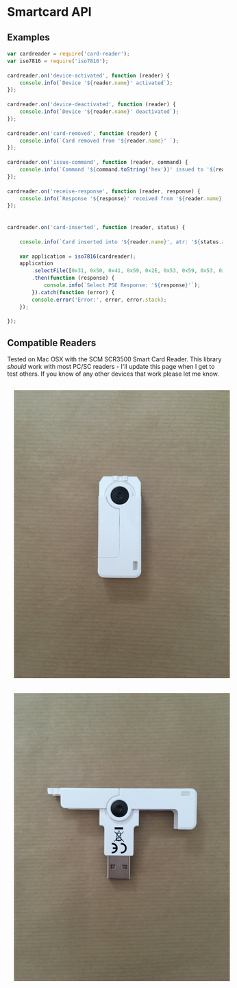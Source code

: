 # Smartcard API


## Examples

```javascript
var cardreader = require('card-reader');
var iso7816 = require('iso7816');

cardreader.on('device-activated', function (reader) {
    console.info(`Device '${reader.name}' activated`);
});

cardreader.on('device-deactivated', function (reader) {
    console.info(`Device '${reader.name}' deactivated`);
});

cardreader.on('card-removed', function (reader) {
    console.info(`Card removed from '${reader.name}' `);
});

cardreader.on('issue-command', function (reader, command) {
    console.info(`Command '${command.toString('hex')}' issued to '${reader.name}' `);
});

cardreader.on('receive-response', function (reader, response) {
    console.info(`Response '${response}' received from '${reader.name}' `);
});


cardreader.on('card-inserted', function (reader, status) {

    console.info(`Card inserted into '${reader.name}', atr: '${status.atr.toString('hex')}'`);

    var application = iso7816(cardreader);
    application
        .selectFile([0x31, 0x50, 0x41, 0x59, 0x2E, 0x53, 0x59, 0x53, 0x2E, 0x44, 0x44, 0x46, 0x30, 0x31])
        .then(function (response) {
            console.info(`Select PSE Response: '${response}'`);
        }).catch(function (error) {
        console.error('Error:', error, error.stack);
    });

});


```


## Compatible Readers

Tested on Mac OSX with the SCM SCR3500 Smart Card Reader. 
This library *should* work with most PC/SC readers - I'll update this page when I get to test others.
If you know of any other devices that work please let me know.
 

<div align="center">
   <img src="docs/scr3500-collapsed.JPG" width=600 style="margin:1rem;" />
</div>

<div align="center">
   <img src="docs/scr3500-expanded.JPG" width=600 style="margin:1rem;" />
</div>